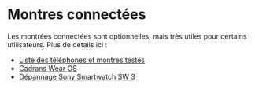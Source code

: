 # Montres connectées

Les montrées connectées sont optionnelles, mais très utiles pour certains utilisateurs. Plus de détails ici :

- [Liste des téléphones et montres testés](../Getting-Started/Phones.md)
- [Cadrans Wear OS](../Configuration/Watchfaces.md)
- [Dépannage Sony Smartwatch SW 3](../Usage/SonySW3.md)
